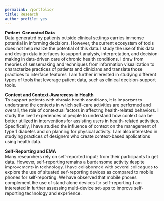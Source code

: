 ```yaml
---
permalink: /portfolio/
title: Research
author_profile: yes
---
```


<style>
.cite_text{
  font-family: arial;
  font-size: 12pt;
}
</style>


**Patient-Generated Data**\
Data generated by patients outside clinical settings carries immense potential in informing decisions. However, the current ecosystem of tools does not help realize the potential of this data. I study the use of this data and design data interfaces to support analysis, interpretation, and decision-making in data-driven care of chronic health conditions. I draw from theories of sensemaking and techniques from information visualization to characterize practices of patients and clinicians and translate those practices to interface features. I am further interested in studying different types of tools that leverage patient data, such as clinical decision-support tools.

**Context and Context-Awareness in Health**\
To support patients with chronic health conditions, it is important to understand the contexts in which self-care activities are performed and overall, the role of contextual factors in affecting health-related behaviors. I study the lived experiences of people to understand how context can be better utilized in interventions for assisting users in health-related activities. Specifically, I have studied the influence of context on the management of type 1 diabetes and on planning for physical activity. I am also interested in studying practices of designers who create context-based applications using health data.

**Self-Reporting and EMA**\
Many researchers rely on self-reported inputs from their participants to get data. However, self-reporting remains a burdensome activity despite improvements in technology. I have collaborated with several colleagues to explore the use of situated self-reporting devices as compared to mobile phones for self-reporting. We have observed that mobile phones complement the use of stand-alone devices for self-reporting. I am interested in further assessing multi-device set-ups to improve self-reporting technology and experience. 










